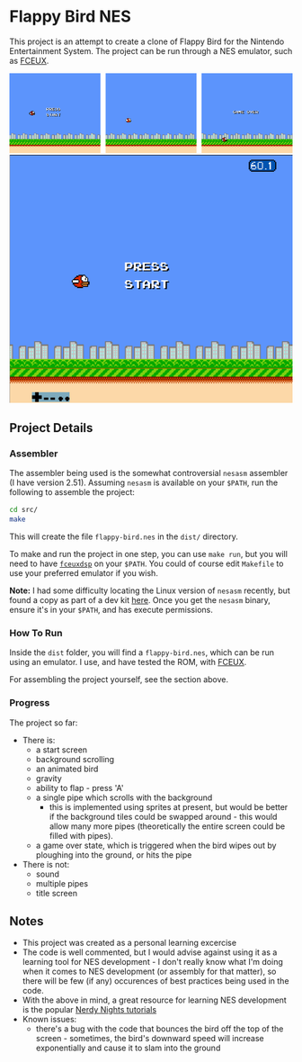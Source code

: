 # Flappy Bird NES

This project is an attempt to create a clone of Flappy Bird for the Nintendo
Entertainment System.  The project can be run through a NES emulator, such
as [FCEUX](http://www.fceux.com).

![Flappy Bird NES Screenshots](assets/screenshots.png "Flappy Bird NES Screenshots")
![Flappy Bird NES Animated Demo](assets/flappy.gif "Flappy Bird NES Animated Demo")

## Project Details

### Assembler

The assembler being used is the somewhat controversial `nesasm` assembler
(I have version 2.51).  Assuming `nesasm` is available on your `$PATH`, run the following to assemble the project:

```bash
cd src/
make
```

This will create the file `flappy-bird.nes` in the `dist/` directory.

To make and run the project in one step, you can use `make run`, but you will need to have [`fceuxdsp`](http://www.romhacking.net/utilities/256/) on your `$PATH`.  You could of course edit `Makefile` to
use your preferred emulator if you wish.

**Note:** I had some difficulty locating the Linux version of `nesasm` recently, but found a copy as part of a dev kit [here](http://www.magicengine.com/mkit/download.html).  Once you get the `nesasm` binary, ensure it's in your `$PATH`, and has execute permissions.

### How To Run

Inside the `dist` folder, you will find a `flappy-bird.nes`, which can be run using an emulator.  I use, and have tested the ROM, with [FCEUX](http://www.fceux.com/web/home.html).

For assembling the project yourself, see the section above.

### Progress

The project so far:

- There is:
    - a start screen
    - background scrolling
    - an animated bird
    - gravity
    - ability to flap - press 'A'
    - a single pipe which scrolls with the background
      - this is implemented using sprites at present, but would be better if the background tiles could be swapped around - this would allow many more pipes (theoretically the entire screen could be filled with pipes).
    - a game over state, which is triggered when the bird wipes out by
      ploughing into the ground, or hits the pipe
- There is not:
    - sound
    - multiple pipes
    - title screen

## Notes

- This project was created as a personal learning excercise
- The code is well commented, but I would advise against using it as a learning
tool for NES development - I don't really know what I'm doing when it comes to
NES development (or assembly for that matter), so there will be few (if any)
occurences of best practices being used in the code.
- With the above in mind, a great resource for learning NES development is the
popular [Nerdy Nights tutorials](http://nintendoage.com/forum/messageview.cfm?catid=22&threadid=7155)
- Known issues:
  - there's a bug with the code that bounces the bird off the top of the screen - sometimes, the bird's downward speed will increase exponentially and cause it to slam into the ground
